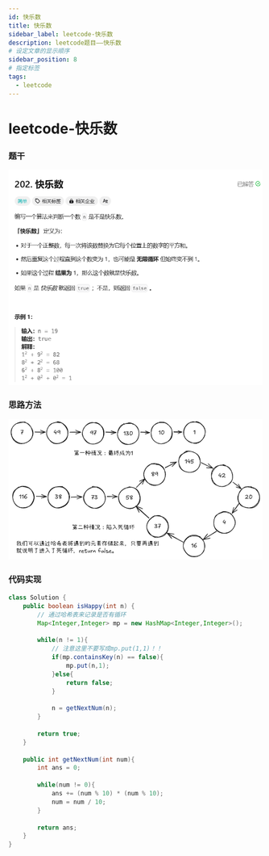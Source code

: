 ```yaml
---
id: 快乐数
title: 快乐数
sidebar_label: leetcode-快乐数
description: leetcode题目——快乐数
# 设定文章的显示顺序
sidebar_position: 8
# 指定标签
tags:
  - leetcode
---
```


# leetcode-快乐数

### 题干
![快乐数题目描述](../../static/leetcode-题干/快乐数.png)

### 思路方法
![快乐数思路方法](../../static/leetcode-思路方法/快乐数.png)

### 代码实现
```java title="Java Code" showLineNumbers {6,7,8}
class Solution {
    public boolean isHappy(int n) {
        // 通过哈希表来记录是否有循环
        Map<Integer,Integer> mp = new HashMap<Integer,Integer>();

        while(n != 1){
            // 注意这里不要写成mp.put(1,1)！！
            if(mp.containsKey(n) == false){
                mp.put(n,1);
            }else{
                return false;
            }

            n = getNextNum(n);
        }

        return true;
    }

    public int getNextNum(int num){
        int ans = 0;

        while(num != 0){
            ans += (num % 10) * (num % 10);
            num = num / 10;
        }

        return ans;
    }
}
```